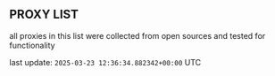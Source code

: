 ## PROXY LIST

all proxies in this list were collected from open sources and tested for functionality

last update: `2025-03-23 12:36:34.882342+00:00` UTC